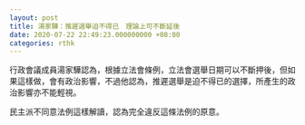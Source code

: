 ```yaml
---
layout: post
title: 湯家驊：推遲選舉迫不得已　理論上可不斷延後
date: 2020-07-22 22:49:23.000000000 +08:00
categories: rthk
---
```


行政會議成員湯家驊認為，根據立法會條例，立法會選舉日期可以不斷押後，但如果這樣做，會有政治影響，不過他認為，推遲選舉是迫不得已的選擇，所產生的政治影響亦不能輕視。

民主派不同意法例這樣解讀，認為完全違反這條法例的原意。
